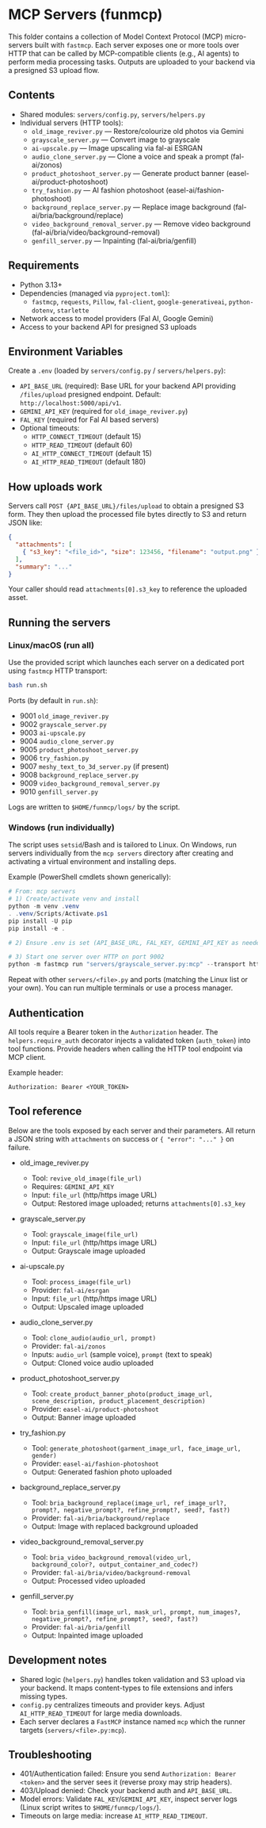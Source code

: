 # MCP Servers (funmcp)

This folder contains a collection of Model Context Protocol (MCP) micro-servers built with `fastmcp`. Each server exposes one or more tools over HTTP that can be called by MCP-compatible clients (e.g., AI agents) to perform media processing tasks. Outputs are uploaded to your backend via a presigned S3 upload flow.

## Contents
- Shared modules: `servers/config.py`, `servers/helpers.py`
- Individual servers (HTTP tools):
  - `old_image_reviver.py` — Restore/colourize old photos via Gemini
  - `grayscale_server.py` — Convert image to grayscale
  - `ai-upscale.py` — Image upscaling via fal-ai ESRGAN
  - `audio_clone_server.py` — Clone a voice and speak a prompt (fal-ai/zonos)
  - `product_photoshoot_server.py` — Generate product banner (easel-ai/product-photoshoot)
  - `try_fashion.py` — AI fashion photoshoot (easel-ai/fashion-photoshoot)
  - `background_replace_server.py` — Replace image background (fal-ai/bria/background/replace)
  - `video_background_removal_server.py` — Remove video background (fal-ai/bria/video/background-removal)
  - `genfill_server.py` — Inpainting (fal-ai/bria/genfill)

## Requirements
- Python 3.13+
- Dependencies (managed via `pyproject.toml`):
  - `fastmcp`, `requests`, `Pillow`, `fal-client`, `google-generativeai`, `python-dotenv`, `starlette`
- Network access to model providers (Fal AI, Google Gemini)
- Access to your backend API for presigned S3 uploads

## Environment Variables
Create a `.env` (loaded by `servers/config.py` / `servers/helpers.py`):

- `API_BASE_URL` (required): Base URL for your backend API providing `/files/upload` presigned endpoint. Default: `http://localhost:5000/api/v1`.
- `GEMINI_API_KEY` (required for `old_image_reviver.py`)
- `FAL_KEY` (required for Fal AI based servers)
- Optional timeouts:
  - `HTTP_CONNECT_TIMEOUT` (default 15)
  - `HTTP_READ_TIMEOUT` (default 60)
  - `AI_HTTP_CONNECT_TIMEOUT` (default 15)
  - `AI_HTTP_READ_TIMEOUT` (default 180)

## How uploads work
Servers call `POST {API_BASE_URL}/files/upload` to obtain a presigned S3 form. They then upload the processed file bytes directly to S3 and return JSON like:

```json
{
  "attachments": [
    { "s3_key": "<file_id>", "size": 123456, "filename": "output.png" }
  ],
  "summary": "..."
}
```

Your caller should read `attachments[0].s3_key` to reference the uploaded asset.

## Running the servers

### Linux/macOS (run all)
Use the provided script which launches each server on a dedicated port using `fastmcp` HTTP transport:

```bash
bash run.sh
```

Ports (by default in `run.sh`):
- 9001 `old_image_reviver.py`
- 9002 `grayscale_server.py`
- 9003 `ai-upscale.py`
- 9004 `audio_clone_server.py`
- 9005 `product_photoshoot_server.py`
- 9006 `try_fashion.py`
- 9007 `meshy_text_to_3d_server.py` (if present)
- 9008 `background_replace_server.py`
- 9009 `video_background_removal_server.py`
- 9010 `genfill_server.py`

Logs are written to `$HOME/funmcp/logs/` by the script.

### Windows (run individually)
The script uses `setsid`/Bash and is tailored to Linux. On Windows, run servers individually from the `mcp servers` directory after creating and activating a virtual environment and installing deps.

Example (PowerShell cmdlets shown generically):

```powershell
# From: mcp servers
# 1) Create/activate venv and install
python -m venv .venv
. .venv/Scripts/Activate.ps1
pip install -U pip
pip install -e .

# 2) Ensure .env is set (API_BASE_URL, FAL_KEY, GEMINI_API_KEY as needed)

# 3) Start one server over HTTP on port 9002
python -m fastmcp run "servers/grayscale_server.py:mcp" --transport http --port 9002
```

Repeat with other `servers/<file>.py` and ports (matching the Linux list or your own). You can run multiple terminals or use a process manager.

## Authentication
All tools require a Bearer token in the `Authorization` header. The `helpers.require_auth` decorator injects a validated token (`auth_token`) into tool functions. Provide headers when calling the HTTP tool endpoint via MCP client.

Example header:
```
Authorization: Bearer <YOUR_TOKEN>
```

## Tool reference
Below are the tools exposed by each server and their parameters. All return a JSON string with `attachments` on success or `{ "error": "..." }` on failure.

- old_image_reviver.py
  - Tool: `revive_old_image(file_url)`
  - Requires: `GEMINI_API_KEY`
  - Input: `file_url` (http/https image URL)
  - Output: Restored image uploaded; returns `attachments[0].s3_key`

- grayscale_server.py
  - Tool: `grayscale_image(file_url)`
  - Input: `file_url` (http/https image URL)
  - Output: Grayscale image uploaded

- ai-upscale.py
  - Tool: `process_image(file_url)`
  - Provider: `fal-ai/esrgan`
  - Input: `file_url` (http/https image URL)
  - Output: Upscaled image uploaded

- audio_clone_server.py
  - Tool: `clone_audio(audio_url, prompt)`
  - Provider: `fal-ai/zonos`
  - Inputs: `audio_url` (sample voice), `prompt` (text to speak)
  - Output: Cloned voice audio uploaded

- product_photoshoot_server.py
  - Tool: `create_product_banner_photo(product_image_url, scene_description, product_placement_description)`
  - Provider: `easel-ai/product-photoshoot`
  - Output: Banner image uploaded

- try_fashion.py
  - Tool: `generate_photoshoot(garment_image_url, face_image_url, gender)`
  - Provider: `easel-ai/fashion-photoshoot`
  - Output: Generated fashion photo uploaded

- background_replace_server.py
  - Tool: `bria_background_replace(image_url, ref_image_url?, prompt?, negative_prompt?, refine_prompt?, seed?, fast?)`
  - Provider: `fal-ai/bria/background/replace`
  - Output: Image with replaced background uploaded

- video_background_removal_server.py
  - Tool: `bria_video_background_removal(video_url, background_color?, output_container_and_codec?)`
  - Provider: `fal-ai/bria/video/background-removal`
  - Output: Processed video uploaded

- genfill_server.py
  - Tool: `bria_genfill(image_url, mask_url, prompt, num_images?, negative_prompt?, refine_prompt?, seed?, fast?)`
  - Provider: `fal-ai/bria/genfill`
  - Output: Inpainted image uploaded

## Development notes
- Shared logic (`helpers.py`) handles token validation and S3 upload via your backend. It maps content-types to file extensions and infers missing types.
- `config.py` centralizes timeouts and provider keys. Adjust `AI_HTTP_READ_TIMEOUT` for large media downloads.
- Each server declares a `FastMCP` instance named `mcp` which the runner targets (`servers/<file>.py:mcp`).

## Troubleshooting
- 401/Authentication failed: Ensure you send `Authorization: Bearer <token>` and the server sees it (reverse proxy may strip headers).
- 403/Upload denied: Check your backend auth and `API_BASE_URL`.
- Model errors: Validate `FAL_KEY`/`GEMINI_API_KEY`, inspect server logs (Linux script writes to `$HOME/funmcp/logs/`).
- Timeouts on large media: increase `AI_HTTP_READ_TIMEOUT`.
